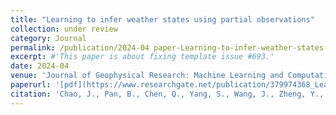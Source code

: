 ```yaml
---
title: "Learning to infer weather states using partial observations"
collection: under review
category: Journal
permalink: /publication/2024-04 paper-Learning-to-infer-weather-states-using-partial-observations
excerpt: #'This paper is about fixing template issue #693.'
date: 2024-04
venue: 'Journal of Geophysical Research: Machine Learning and Computation'
paperurl: '[pdf](https://www.researchgate.net/publication/379974368_Learning_to_infer_weather_states_using_partial_observations)'
citation: 'Chao, J., Pan, B., Chen, Q., Yang, S., Wang, J., Zheng, Y., ... & Xiao, Z. (2024). Learning to infer weather states using partial observations. Authorea Preprints.'
---
```


